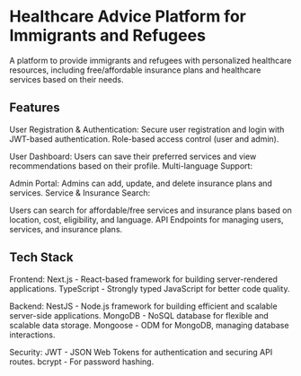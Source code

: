 # Healthcare Advice Platform for Immigrants and Refugees
A platform to provide immigrants and refugees with personalized healthcare resources, including free/affordable insurance plans and healthcare services based on their needs.

## Features
User Registration & Authentication:
Secure user registration and login with JWT-based authentication.
Role-based access control (user and admin).

User Dashboard:
Users can save their preferred services and view recommendations based on their profile.
Multi-language Support:

Admin Portal:
Admins can add, update, and delete insurance plans and services.
Service & Insurance Search:

Users can search for affordable/free services and insurance plans based on location, cost, eligibility, and language.
API Endpoints for managing users, services, and insurance plans.

## Tech Stack
Frontend:
Next.js - React-based framework for building server-rendered applications.
TypeScript - Strongly typed JavaScript for better code quality.

Backend:
NestJS - Node.js framework for building efficient and scalable server-side applications.
MongoDB - NoSQL database for flexible and scalable data storage.
Mongoose - ODM for MongoDB, managing database interactions.

Security:
JWT - JSON Web Tokens for authentication and securing API routes.
bcrypt - For password hashing.
